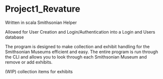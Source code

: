 # Project1_Revature

Written in scala
Smithsonian Helper

Allowed for User Creation and Login/Authentication into a Login and Users database

The program is designed to make collection and exhibit handling for the Smithsonian Museums efficient and easy.
The entire program is run through the CLI and allows you to look through each Smithsonian Museum and remove or add exhibits. 

(WIP) collection items for exhibits
